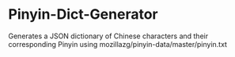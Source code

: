 # Pinyin-Dict-Generator
Generates a JSON dictionary of Chinese characters and their corresponding Pinyin using mozillazg/pinyin-data/master/pinyin.txt
